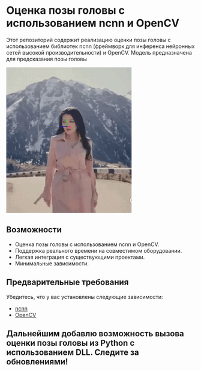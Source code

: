 # Оценка позы головы с использованием ncnn и OpenCV
Этот репозиторий содержит реализацию оценки позы головы с использованием библиотек ncnn (фреймворк для инференса нейронных сетей высокой производительности) и OpenCV. Модель предназначена для предсказания позы головы

![Пример анимации](https://github.com/Fanfar1c/Head-Pose-ncnn/blob/main/outcpp.gif)

## Возможности

- Оценка позы головы с использованием ncnn и OpenCV.
- Поддержка реального времени на совместимом оборудовании.
- Легкая интеграция с существующими проектами.
- Минимальные зависимости.

## Предварительные требования

Убедитесь, что у вас установлены следующие зависимости:

- [ncnn](https://github.com/Tencent/ncnn)
- [OpenCV](https://opencv.org/)


## Дальнейшим добавлю возможность вызова оценки позы головы из Python с использованием DLL. Следите за обновлениями!